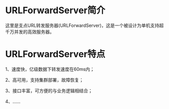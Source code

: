 URLForwardServer简介
================
这里是支点URL转发服务器(URLForwardServer)，这是一个被设计为单机支持超千万并发的高效服务器。

URLForwardServer特点
================
1、速度快，亿级数据下转发速度在60ms内；

2、高可用，支持集群部署，故障恢复；

3、接口丰富，可方便的与业务逻辑相结合；

4、......
